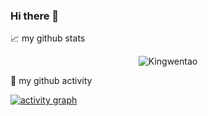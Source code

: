 ### Hi there 👋



📈 my github stats

<p align="center"> <img src="https://github-readme-stats.vercel.app/api?username=Kingwentao&show_icons=true&theme=gotham" alt="Kingwentao" />

💪 my github activity
  
[![activity graph](https://activity-graph.herokuapp.com/graph?username=Kingwentao&custom_title=Kingwentao's%20activity%20graph&theme=github-light&hide_border=true)](https://github.com/ashutosh00710/github-readme-activity-graph)
  
  
